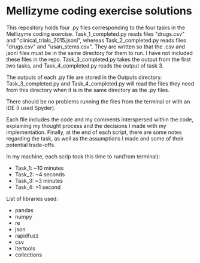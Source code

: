 # Mellizyme coding exercise solutions

This repository holds four .py files corresponding to the four tasks in the Mellizyme coding exercise. Task_1_completed.py reads files "drugs.csv" and "clinical_trials_2015.jsonl", whereas Task_2_completed.py reads files "drugs.csv" and "usan_stems.csv". They are written so that the .csv and jsonl files must be in the same directory for them to run. I have not included these files in the repo. Task_3_completed.py takes the output from the first two tasks, and Task_4_completed.py reads the output of task 3. 

The outputs of each .py file are stored in the Outputs directory. Task_3_completed.py and Task_4_completed.py will read the files they need from this directory when it is in the same directory as the .py files.

There should be no problems running the files from the terminal or with an IDE (I used Spyder). 

Each file includes the code and my comments interspersed within the code, explaining my thought process and the decisions I made with my implementation. Finally, at the end of each script, there are some notes regarding the task, as well as the assumptions I made and some of their potential trade-offs. 

In my machine, each scrip took this time to run(from terminal):

- Task_1: ~10 minutes
- Task_2: ~4 seconds
- Task_3: ~3 minutes
- Task_4: >1 second

List of libraries used:

- pandas
- numpy
- re
- json
- rapidfuzz
- csv
- itertools
- collections
